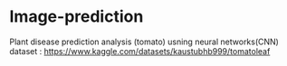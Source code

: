 # Image-prediction
Plant disease prediction analysis (tomato) usning neural networks(CNN)
dataset : https://www.kaggle.com/datasets/kaustubhb999/tomatoleaf
